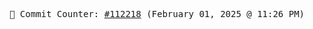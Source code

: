 <p align="center">
    <samp>
        📮 Commit Counter: <a href="https://github.com/Javascript-void0/Javascript-void0/commits/main">#112218</a> (February 01, 2025 @ 11:26 PM)
    </samp>
</p>